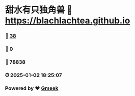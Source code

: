 # 甜水有只独角兽 :link: https://blachlachtea.github.io 
### :page_facing_up: [38](https://blachlachtea.github.io/tag.html) 
### :speech_balloon: 0 
### :hibiscus: 78838 
### :alarm_clock: 2025-01-02 18:25:07 
### Powered by :heart: [Gmeek](https://github.com/Meekdai/Gmeek)
